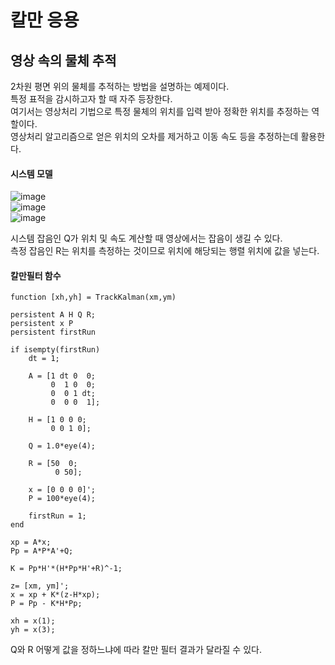 # 칼만 응용

## 영상 속의 물체 추적
2차원 평면 위의 물체를 추적하는 방법을 설명하는 예제이다.<br>
특정 표적을 감시하고자 할 때 자주 등장한다.<br>
여기서는 영상처리 기법으로 특정 물체의 위치를 입력 받아 정확한 위치를 추정하는 역할이다.<br>
영상처리 알고리즘으로 얻은 위치의 오차를 제거하고 이동 속도 등을 추정하는데 활용한다.<br>

#### 시스템 모델
![image](https://user-images.githubusercontent.com/42115807/85986288-f29b2980-ba26-11ea-811c-ef3e0a16de10.png)<br>
![image](https://user-images.githubusercontent.com/42115807/85986336-08a8ea00-ba27-11ea-8a38-d61bda2c96f3.png)<br>
![image](https://user-images.githubusercontent.com/42115807/85986405-25452200-ba27-11ea-9878-423ca71ff491.png)<br>

시스템 잡음인 Q가 위치 및 속도 계산할 때 영상에서는 잡음이 생길 수 있다.<br>
측정 잡음인 R는 위치를 측정하는 것이므로 위치에 해당되는 행렬 위치에 값을 넣는다.<br>

#### 칼만필터 함수

    function [xh,yh] = TrackKalman(xm,ym)

    persistent A H Q R;
    persistent x P
    persistent firstRun

    if isempty(firstRun)
        dt = 1;
    
        A = [1 dt 0  0;
             0  1 0  0;
             0  0 1 dt;
             0  0 0  1];
     
        H = [1 0 0 0;
             0 0 1 0];
     
        Q = 1.0*eye(4);
    
        R = [50  0;
              0 50];
     
        x = [0 0 0 0]';
        P = 100*eye(4);
    
        firstRun = 1;
    end

    xp = A*x;
    Pp = A*P*A'+Q;

    K = Pp*H'*(H*Pp*H'+R)^-1;

    z= [xm, ym]';
    x = xp + K*(z-H*xp);
    P = Pp - K*H*Pp;

    xh = x(1);
    yh = x(3);

Q와 R 어떻게 값을 정하느냐에 따라 칼만 필터 결과가 달라질 수 있다.

